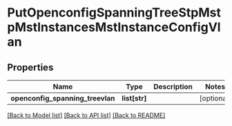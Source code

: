 # PutOpenconfigSpanningTreeStpMstpMstInstancesMstInstanceConfigVlan

## Properties
Name | Type | Description | Notes
------------ | ------------- | ------------- | -------------
**openconfig_spanning_treevlan** | **list[str]** |  | [optional] 

[[Back to Model list]](../README.md#documentation-for-models) [[Back to API list]](../README.md#documentation-for-api-endpoints) [[Back to README]](../README.md)


